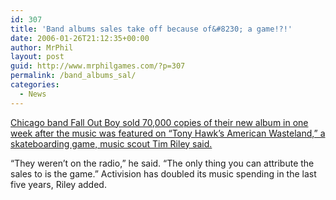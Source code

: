 ```yaml
---
id: 307
title: 'Band albums sales take off because of&#8230; a game!?!'
date: 2006-01-26T21:12:35+00:00
author: MrPhil
layout: post
guid: http://www.mrphilgames.com/?p=307
permalink: /band_albums_sal/
categories:
  - News
---
```

[Chicago band Fall Out Boy sold 70,000 copies of their new album in one week after the music was featured on &#8220;Tony Hawk&#8217;s American Wasteland,&#8221; a skateboarding game, music scout Tim Riley said.](http://arstechnica.com/old/content/2006/01/6059.ars)

&#8220;They weren&#8217;t on the radio,&#8221; he said. &#8220;The only thing you can attribute the sales to is the game.&#8221; Activision has doubled its music spending in the last five years, Riley added.